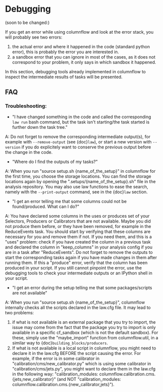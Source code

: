 # Debugging

(soon to be changed:)

If you get an error while using columnflow and look at the error stack, you will probably see two errors:

1) the actual error and where it happened in the code (standard python error), this is probably the error you are interested in.
2) a sandbox error that you can ignore in most of the cases, as it does not correspond to your problem, it only says in which sandbox it happened.

In this section, debugging tools already implemented in columnflow to inspect the intermediate results of tasks will be presented.

## FAQ

### Troubleshooting:

- "I have changed something in the code and called the corresponding ```law run``` bash command, but the task isn't starting/the task started is further down the task tree."

A: Do not forget to remove the corresponding intermediate output(s), for example with ```--remove-output``` (see {doc}`law`), or start a new version with ```--version``` if you do explicitely want to conserve the previous output before the change in the code.

- "Where do I find the outputs of my tasks?"

A: When you run "source setup.sh {name_of_the_setup}" in columnflow for the first time, you choose the storage locations.
You can find the storage locations again by opening the ".setups/{name_of_the_setup}.sh" file in the analysis repository.
You may also use law functions to ease the search, namely with the ```--print-output``` command, see in the {doc}`law` section.

- "I get an error telling me that some columns could not be found/produced.
What can I do?"

A: You have declared some columns in the uses or produces set of your Selectors, Producers or Calibrators that are not available.
Maybe you did not produce them before, or they have been removed, for example in the ReduceEvents task.
You should start by verifying that these columns are necessary for you and remove them if not.
If you need them, and this is a "uses" problem:
check if you have created the column in a previous task and declared the column in "keep_columns" in your analysis config if you are in a task after "ReduceEvents".
Do not forget to remove the outputs to start the corresponding tasks again if you have made changes in them after running them.
If this a "produce" error, verify that the column has been produced in your script.
If you still cannot pinpoint the error, use the debugging tools to check your intermediate outputs or an IPython shell in your script.

- "I get an error during the setup telling me that some packages/scripts are not available"

A: When you run "source setup.sh {name_of_the_setup}", columnflow internally checks all the scripts declared in the law.cfg file.
It may lead to two problems:

1) if what is not available is an external package that you try to import, the issue may come from the fact that the package you try to import is only available in a specific cf_sandbox (which is not the default sandbox).
For these, simply use the "maybe_import" function from columnflow.util, in a similar way to {doc}`building_blocks/producers`.
1) If what is not available is a local script in columnflow, you might need to declare it in the law.cfg BEFORE the script causing the error.
For example, if the error is in some calibrator in "calibration/cms/new_calibrator.py" which is using some calibrator in "calibration/cms/jets.py", you might want to declare them in the law.cfg in the following way:
"calibration_modules: columnflow.calibration.cms.{jets,new_calibrator}" (and NOT "calibration_modules: columnflow.calibration.cms.{new_calibrator,jets}").
